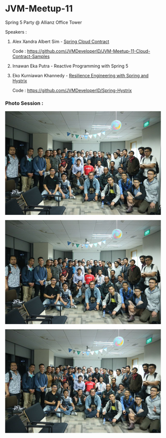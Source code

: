 # JVM-Meetup-11

Spring 5 Party @ Allianz Office Tower

Speakers :

1. Alex Xandra Albert Sim - [Spring Cloud Contract](https://speakerdeck.com/bertzzie/spring-cloud-contract-introduction)

	
	
	Code : https://github.com/JVMDeveloperID/JVM-Meetup-11-Cloud-Contract-Samples
	
   
2. Irnawan Eka Putra - Reactive Programming with Spring 5
3. Eko Kurniawan Khannedy - [Resilience Engineering with Spring and Hystrix](https://speakerdeck.com/khannedy/resilience-engineering-with-hystrix-and-spring)

	Code : https://github.com/JVMDeveloperID/Spring-Hystrix

### Photo Session :

![JVM Meetup 11](https://github.com/JVMDeveloperID/JVM-Meetup-Recape/blob/master/jvm-meetup-11/photos/JVM%20Meetup%201.jpeg)

![JVM Meetup 11](https://github.com/JVMDeveloperID/JVM-Meetup-Recape/blob/master/jvm-meetup-11/photos/JVM%20Meetup%202.jpeg)

![JVM Meetup 11](https://github.com/JVMDeveloperID/JVM-Meetup-Recape/blob/master/jvm-meetup-11/photos/JVM%20Meetup%203.jpeg)
